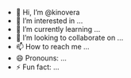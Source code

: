 - 👋 Hi, I’m @kinovera
- 👀 I’m interested in ...
- 🌱 I’m currently learning ...
- 💞️ I’m looking to collaborate on ...
- 📫 How to reach me ...
- 😄 Pronouns: ...
- ⚡ Fun fact: ...

<!---
kinovera/kinovera is a ✨ special ✨ repository because its `README.md` (this file) appears on your GitHub profile.
You can click the Preview link to take a look at your changes.
--->
